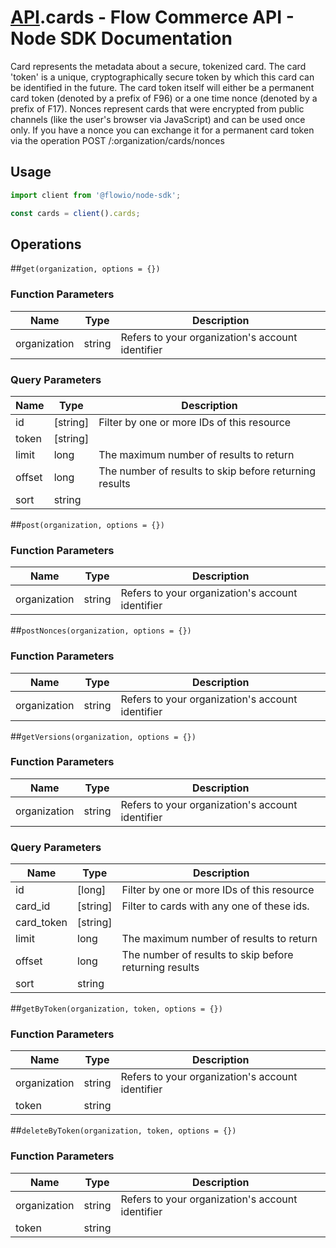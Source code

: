 # [API](README.md).cards - Flow Commerce API - Node SDK Documentation

Card represents the metadata about a secure, tokenized card. The card &#x27;token&#x27; is a unique, cryptographically secure token by which this card can be identified in the future. The card token itself will either be a permanent card token (denoted by a prefix of F96) or a one time nonce (denoted by a prefix of F17). Nonces represent cards that were encrypted from public channels (like the user&#x27;s browser via JavaScript) and can be used once only. If you have a nonce you can exchange it for a permanent card token via the operation POST /:organization/cards/nonces

## Usage

```JavaScript
import client from '@flowio/node-sdk';

const cards = client().cards;
```

## Operations

##`get(organization, options = {})`

### Function Parameters

| Name  | Type | Description |
| ---- | ---- | ---- |
| organization | string | Refers to your organization&#x27;s account identifier |

### Query Parameters

| Name  | Type | Description |
| ---- | ---- | ---- |
| id | [string] | Filter by one or more IDs of this resource |
| token | [string] |  |
| limit | long | The maximum number of results to return |
| offset | long | The number of results to skip before returning results |
| sort | string |  |

##`post(organization, options = {})`

### Function Parameters

| Name  | Type | Description |
| ---- | ---- | ---- |
| organization | string | Refers to your organization&#x27;s account identifier |


##`postNonces(organization, options = {})`

### Function Parameters

| Name  | Type | Description |
| ---- | ---- | ---- |
| organization | string | Refers to your organization&#x27;s account identifier |


##`getVersions(organization, options = {})`

### Function Parameters

| Name  | Type | Description |
| ---- | ---- | ---- |
| organization | string | Refers to your organization&#x27;s account identifier |

### Query Parameters

| Name  | Type | Description |
| ---- | ---- | ---- |
| id | [long] | Filter by one or more IDs of this resource |
| card_id | [string] | Filter to cards with any one of these ids. |
| card_token | [string] |  |
| limit | long | The maximum number of results to return |
| offset | long | The number of results to skip before returning results |
| sort | string |  |

##`getByToken(organization, token, options = {})`

### Function Parameters

| Name  | Type | Description |
| ---- | ---- | ---- |
| organization | string | Refers to your organization&#x27;s account identifier |
| token | string |  |


##`deleteByToken(organization, token, options = {})`

### Function Parameters

| Name  | Type | Description |
| ---- | ---- | ---- |
| organization | string | Refers to your organization&#x27;s account identifier |
| token | string |  |


